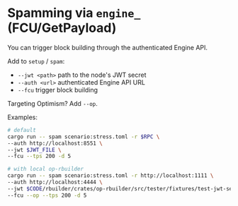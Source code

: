 # Spamming via `engine_` (FCU/GetPayload)

You can trigger block building through the authenticated Engine API.

Add to `setup` / `spam`:
- `--jwt <path>` path to the node's JWT secret
- `--auth <url>` authenticated Engine API URL
- `--fcu` trigger block building

Targeting Optimism? Add `--op`.

Examples:
```bash
# default
cargo run -- spam scenario:stress.toml -r $RPC \
--auth http://localhost:8551 \
--jwt $JWT_FILE \
--fcu --tps 200 -d 5

# with local op-rbuilder
cargo run -- spam scenario:stress.toml -r http://localhost:1111 \
--auth http://localhost:4444 \
--jwt $CODE/rbuilder/crates/op-rbuilder/src/tester/fixtures/test-jwt-secret.txt \
--fcu --op --tps 200 -d 5
```
